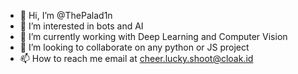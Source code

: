 - 👋 Hi, I’m @ThePalad1n
- 👀 I’m interested in bots and AI
- 🌱 I’m currently working with Deep Learning and Computer Vision
- 💞️ I’m looking to collaborate on any python or JS project
- 📫 How to reach me email at cheer.lucky.shoot@cloak.id

<!---
ThePalad1n/ThePalad1n is a ✨ special ✨ repository because its `README.md` (this file) appears on your GitHub profile.
You can click the Preview link to take a look at your changes.
--->
